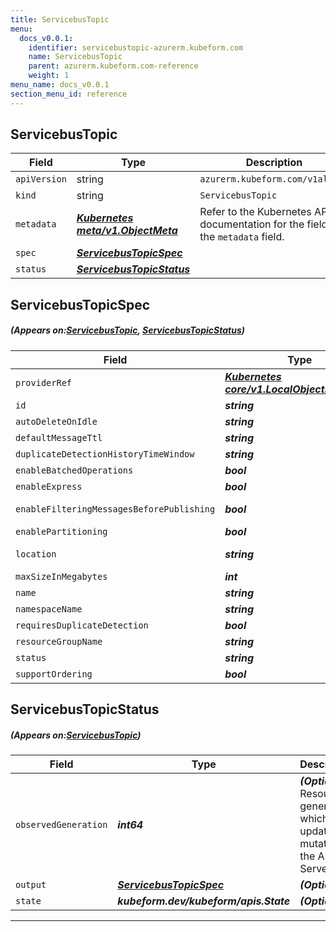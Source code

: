 ```yaml
---
title: ServicebusTopic
menu:
  docs_v0.0.1:
    identifier: servicebustopic-azurerm.kubeform.com
    name: ServicebusTopic
    parent: azurerm.kubeform.com-reference
    weight: 1
menu_name: docs_v0.0.1
section_menu_id: reference
---
```


## ServicebusTopic
| Field | Type | Description |
| ------ | ----- | ----------- |
| `apiVersion` | string | `azurerm.kubeform.com/v1alpha1` |
|    `kind` | string | `ServicebusTopic` |
| `metadata` | ***[Kubernetes meta/v1.ObjectMeta](https://kubernetes.io/docs/reference/generated/kubernetes-api/v1.13/#objectmeta-v1-meta)***|Refer to the Kubernetes API documentation for the fields of the `metadata` field.|
| `spec` | ***[ServicebusTopicSpec](#ServicebusTopicSpec)***||
| `status` | ***[ServicebusTopicStatus](#ServicebusTopicStatus)***||
## ServicebusTopicSpec
##### (Appears on:[ServicebusTopic](#ServicebusTopic), [ServicebusTopicStatus](#ServicebusTopicStatus))
| Field | Type | Description |
| ------ | ----- | ----------- |
| `providerRef` | ***[Kubernetes core/v1.LocalObjectReference](https://kubernetes.io/docs/reference/generated/kubernetes-api/v1.13/#localobjectreference-v1-core)***||
| `id` | ***string***||
| `autoDeleteOnIdle` | ***string***| ***(Optional)*** |
| `defaultMessageTtl` | ***string***| ***(Optional)*** |
| `duplicateDetectionHistoryTimeWindow` | ***string***| ***(Optional)*** |
| `enableBatchedOperations` | ***bool***| ***(Optional)*** |
| `enableExpress` | ***bool***| ***(Optional)*** |
| `enableFilteringMessagesBeforePublishing` | ***bool***| ***(Optional)*** Deprecated|
| `enablePartitioning` | ***bool***| ***(Optional)*** |
| `location` | ***string***| ***(Optional)*** Deprecated|
| `maxSizeInMegabytes` | ***int***| ***(Optional)*** |
| `name` | ***string***||
| `namespaceName` | ***string***||
| `requiresDuplicateDetection` | ***bool***| ***(Optional)*** |
| `resourceGroupName` | ***string***||
| `status` | ***string***| ***(Optional)*** |
| `supportOrdering` | ***bool***| ***(Optional)*** |
## ServicebusTopicStatus
##### (Appears on:[ServicebusTopic](#ServicebusTopic))
| Field | Type | Description |
| ------ | ----- | ----------- |
| `observedGeneration` | ***int64***| ***(Optional)*** Resource generation, which is updated on mutation by the API Server.|
| `output` | ***[ServicebusTopicSpec](#ServicebusTopicSpec)***| ***(Optional)*** |
| `state` | ***kubeform.dev/kubeform/apis.State***| ***(Optional)*** |
---
